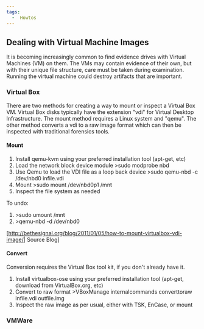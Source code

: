 ```yaml
---
tags:
  -  Howtos
---
```

## Dealing with Virtual Machine Images

It is becoming increasingly common to find evidence drives with Virtual
Machines (VM) on them. The VMs may contain evidence of their own, but
with their unique file structure, care must be taken during examination.
Running the virtual machine could destroy artifacts that are important.

### Virtual Box

There are two methods for creating a way to mount or inspect a Virtual
Box VM. Virtual Box disks typically have the extension "vdi" for Virtual
Desktop Infrastructure. The mount method requires a Linux system and
"qemu". The other method converts a vdi to a raw image format which can
then be inspected with traditional forensics tools.

#### Mount

1.  Install qemu-kvm using your preferred installation tool (apt-get,
    etc)
2.  Load the network block device module \>sudo modprobe nbd
3.  Use Qemu to load the VDI file as a loop back device \>sudo qemu-nbd
    -c /dev/nbd0 infile.vdi
4.  Mount \>sudo mount /dev/nbd0p1 /mnt
5.  Inspect the file system as needed

To undo:

1.  \>sudo umount /mnt
2.  \>qemu-nbd -d /dev/nbd0

\[<http://bethesignal.org/blog/2011/01/05/how-to-mount-virtualbox-vdi-image/>\|
Source Blog\]

#### Convert

Conversion requires the Virtual Box tool kit, if you don't already have
it.

1.  Install virtualbox-ose using your preferred installation tool
    (apt-get, download from VirtualBox.org, etc)
2.  Convert to raw format \>VBoxManage internalcommands converttoraw
    infile.vdi outfile.img
3.  Inspect the raw image as per usual, either with TSK, EnCase, or
    mount

### VMWare


